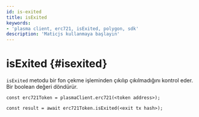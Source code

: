 ```yaml
---
id: is-exited
title: isExited
keywords:
- 'plasma client, erc721, isExited, polygon, sdk'
description: 'Maticjs kullanmaya başlayın'
---
```


# isExited {#isexited}

`isExited` metodu bir fon çekme işleminden çıkılıp çıkılmadığını kontrol eder. Bir boolean değeri döndürür.

```
const erc721Token = plasmaClient.erc721(<token address>);

const result = await erc721Token.isExited(<exit tx hash>);

```
